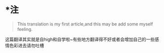 # *注

> This translation is my first article,and this may be add some myself feeling.

这篇翻译其实就是自high和自学啦~有些地方翻译得不好或者会增加自己的一些感情色彩进去请勿吐槽
